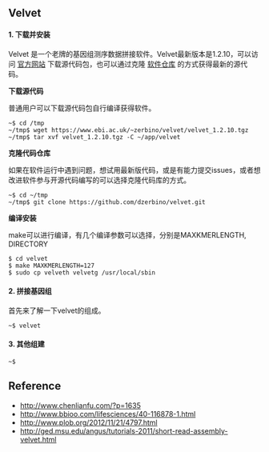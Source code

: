## Velvet

#### 1. 下载并安装

Velvet 是一个老牌的基因组测序数据拼接软件。Velvet最新版本是1.2.10，可以访问 [官方网站](https://www.ebi.ac.uk/~zerbino/velvet/) 下载源代码包，也可以通过克隆 [软件仓库](https://github.com/dzerbino/velvet.git) 的方式获得最新的源代码。

**下载源代码**

普通用户可以下载源代码包自行编译获得软件。

```
~$ cd /tmp
~/tmp$ wget https://www.ebi.ac.uk/~zerbino/velvet/velvet_1.2.10.tgz
~/tmp$ tar xvf velvet_1.2.10.tgz -C ~/app/velvet
```

**克隆代码仓库**

如果在软件运行中遇到问题，想试用最新版代码，或是有能力提交issues，或者想改进软件参与开源代码编写的可以选择克隆代码库的方式。

```
~$ cd ~/tmp
~/tmp$ git clone https://github.com/dzerbino/velvet.git
```

**编译安装**

make可以进行编译，有几个编译参数可以选择，分别是MAXKMERLENGTH, DIRECTORY

```
$ cd velvet
$ make MAXKMERLENGTH=127
$ sudo cp velveth velvetg /usr/local/sbin
```

#### 2. 拼接基因组

首先来了解一下velvet的组成。

```
~$ velvet
```


#### 3. 其他组建

```
~$ 
```


## Reference

* http://www.chenlianfu.com/?p=1635
* http://www.bbioo.com/lifesciences/40-116878-1.html
* http://www.plob.org/2012/11/21/4797.html
* http://ged.msu.edu/angus/tutorials-2011/short-read-assembly-velvet.html